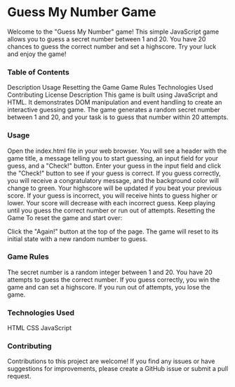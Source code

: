 # Guess My Number Game
<div>
  <p>Welcome to the "Guess My Number" game! This simple JavaScript game allows you to guess a secret number between 1 and 20. You have 20 chances to guess the correct number and set a highscore. Try your luck and enjoy the game!

<h3>Table of Contents</h3>
Description
Usage
Resetting the Game
Game Rules
Technologies Used
Contributing
License
Description
This game is built using JavaScript and HTML. It demonstrates DOM manipulation and event handling to create an interactive guessing game. The game generates a random secret number between 1 and 20, and your task is to guess that number within 20 attempts.

<h3>Usage</h3>
Open the index.html file in your web browser.
You will see a header with the game title, a message telling you to start guessing, an input field for your guess, and a "Check!" button.
Enter your guess in the input field and click the "Check!" button to see if your guess is correct.
If you guess correctly, you will receive a congratulatory message, and the background color will change to green.
Your highscore will be updated if you beat your previous score.
If your guess is incorrect, you will receive hints to guess higher or lower.
Your score will decrease with each incorrect guess.
Keep playing until you guess the correct number or run out of attempts.
Resetting the Game
To reset the game and start over:

Click the "Again!" button at the top of the page.
The game will reset to its initial state with a new random number to guess.
<h3>Game Rules</h3>
The secret number is a random integer between 1 and 20.
You have 20 attempts to guess the correct number.
If you guess correctly, you win the game and can set a highscore.
If you run out of attempts, you lose the game.
<h3>Technologies Used</h3>
HTML
CSS
JavaScript
<h3>Contributing</h3>
Contributions to this project are welcome! If you find any issues or have suggestions for improvements, please create a GitHub issue or submit a pull request.
</p>
</div>
